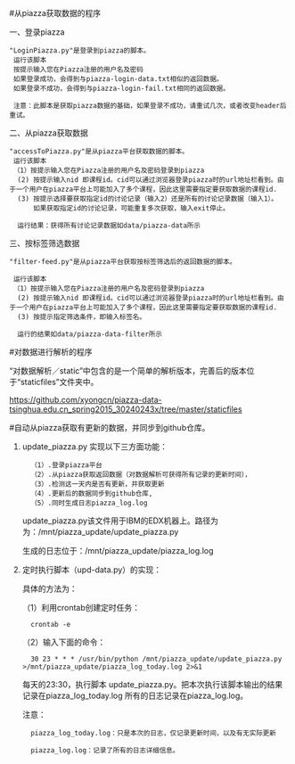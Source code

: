 #从piazza获取数据的程序

一、登录piazza

    "LoginPiazza.py"是登录到piazza的脚本。
     运行该脚本
     按提示输入您在Piazza注册的用户名及密码
     如果登录成功，会得到与piazza-login-data.txt相似的返回数据。
     如果登录不成功，会得到与piazza-login-fail.txt相同的返回数据。

     注意：此脚本是获取piazza数据的基础，如果登录不成功，请重试几次，或者改变header后重试。

二、从piazza获取数据
 
    "accessToPiazza.py"是从piazza平台获取数据的脚本。
     运行该脚本
     （1）按提示输入您在Piazza注册的用户名及密码登录到piazza
      (2) 按提示输入nid 即课程id。cid可以通过浏览器登录piazza时的url地址栏看到。由于一个用户在piazza平台上可能加入了多个课程，因此这里需要指定要获取数据的课程id.
      (3) 按提示选择要获取指定id的讨论记录（输入2）还是所有的讨论记录数据（输入1）。
          如果获取指定id的讨论记录，可能重复多次获取，输入exit停止。

      运行结果：获得所有讨论记录数据如data/piazza-data所示

三、按标签筛选数据

    "filter-feed.py"是从piazza平台获取按标签筛选后的返回数据的脚本。

     运行该脚本
     （1）按提示输入您在Piazza注册的用户名及密码登录到piazza
      (2) 按提示输入nid 即课程id。cid可以通过浏览器登录piazza时的url地址栏看到。由于一个用户在piazza平台上可能加入了多个课程，因此这里需要指定要获取数据的课程id.
      (3) 按提示指定筛选条件，即输入标签名。

      运行的结果如data/piazza-data-filter所示
      
#对数据进行解析的程序
  
  “对数据解析／static”中包含的是一个简单的解析版本，完善后的版本位于“staticfiles”文件夹中。
  
  https://github.com/xyongcn/piazza-data-tsinghua.edu.cn_spring2015_30240243x/tree/master/staticfiles
  
#自动从piazza获取有更新的数据，并同步到github仓库。

1. update_piazza.py  实现以下三方面功能：

         （1）.登录piazza平台
         （2）.从piazza获取返回数据（对数据解析可获得所有记录的更新时间），
         （3）.检测这一天内是否有更新，并获取更新
         （4）.更新后的数据同步到github仓库,
         （5）.同时生成日志piazza_log.log
    

     update_piazza.py该文件用于IBM的EDX机器上。路径为为：/mnt/piazza_update/update_piazza.py
     
     生成的日志位于：/mnt/piazza_update/piazza_log.log


2. 定时执行脚本（upd-data.py）的实现：
    
    具体的方法为：
    
    （1）利用crontab创建定时任务：
    
         crontab -e
    
    （2）输入下面的命令：
    
         30 23 * * * /usr/bin/python /mnt/piazza_update/update_piazza.py >/mnt/piazza_update/piazza_log_today.log 2>&1
     
    每天的23:30，执行脚本 update_piazza.py。把本次执行该脚本输出的结果记录在piazza_log_today.log
    所有的日志记录在piazza_log.log。
     
    注意：

         piazza_log_today.log：只是本次的日志，仅记录更新时间，以及有无实际更新

         piazza_log.log：记录了所有的日志详细信息。
      
    
    
